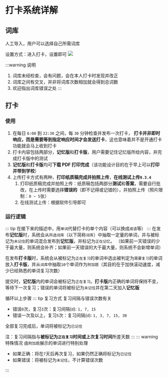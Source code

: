 # 打卡系统详解

## 词库

人工导入，用户可以选择自己所需词库

设置方式：进入打卡，设置即可
![](/001.png)

:::warning 说明

1. 词库未经检查，会有问题，会在本人打卡时发现并改正
2. 词库之间有交叉，并非将词库次数相加就会得到总词数
3. 欢迎指出词库错误之处
   :::

## 打卡

### 使用

1. 在每日 `6:00` 到 `22:30` 之间，每 `30` 分钟检查并发布一次打卡，
   **打卡并非即时响应，而是需要等到指定响应时间才会发送打卡**，这也意味着并不是开通打卡功能就会马上收到打卡
2. 打卡内容包括两部分，**记忆版**和**打卡版**，用户需要记住记忆版所给内容，并完成打卡版中的测试
3. **记忆版**和**打卡版**均可**下载 PDF 打印完成**（该功能设计目的在于早上可以**打印并带到学校**）
4. 上传打卡方式有两种，**打印纸质稿完成并拍照上传**，**在线测试上传`0.3.4`**
   1. 打印纸质稿完成并拍照上传：纸质稿包括两部分**测试**和**答案**，需要自行批改，在上传时需要选择**错误的**（即不记得或记错的），并拍照上传（照片限制：`0 ~ 5`张）
   2. 在线测试上传：根据软件引导即可

### 运行逻辑

::: tip
在接下来的描述中，用`单词`代替打卡的单个内容（可以换成`成语`等）
:::
在发布**记忆版**时，系统会从`所选词库`（以下简称`词库`）中抽取一定量的单词，并与被标记为`未记住`的单词混合发布到**记忆版**，并标记为`正在记忆`。
（如果前一天错误的少于最大量，则系统会补齐；如果前一天错误的大于最大量，则系统不会新增单词）

在发布**打卡版**时，系统会从被标记为`正在复习`的单词中选出被判定为`需要复习`的单词放入**打卡版**，并从`词库`中抽取`10`个单词作为`附加题`（其目的在于加快滚动速度，减少已经熟悉的单词复习次数）

提交时，**记忆版**内的单词会被标记为`正在复习`。**打卡版**内正确的单词将保持不变，等待下一次复习；错误的单词将被标记为`未记住`并在第二天加入**记忆版**

循环以上步骤
::: tip 复习方式
复习间隔与错误次数有关

- 错误`0`次，复习`3`次：复习间隔(`d`): `1, 7, 15`
- 错误一次及以上，复习`5`次：复习间隔(`d`): `1, 3, 7, 15, 30`

全部复习完成后，单词将被标记为`已记住`

注：复习间隔指与**被标记为`正在复习`时间或上次复习时间**所差天数
:::
::: warning 特殊情况
由`附加题`展示的单词进行特别处理

- 如果正确：将在`7`天后再次复习，如果仍然正确将标记为`已记住`
- 如果错误：将被标记为`未记住`，不计算错误次数

:::
